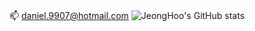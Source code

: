 
</em></p>
<br> 📫 daniel.9907@hotmail.com
![JeongHoo's GitHub stats](https://github-readme-stats.vercel.app/api?username=9907daniel&show_icons=true&theme=radical) 
